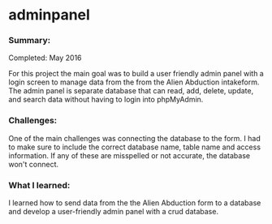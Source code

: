 # adminpanel

### Summary:

Completed: May 2016

For this project the main goal was to build a user friendly admin panel with a login screen to manage data from the from the Alien Abduction intakeform. The admin panel is separate database that can read, add, delete, update, and search data without having to login into phpMyAdmin.

### Challenges:

One of the main challenges was connecting the database to the form. I had to make sure to include the correct database name, table name and access information. If any of these are misspelled or not accurate, the database won't connect. 

### What I learned:

I learned how to send data from the the Alien Abduction form to a database and develop a user-friendly admin panel with a crud database. 
 
